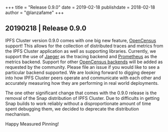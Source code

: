 +++
title = "Release 0.9.0"
date = 2019-02-18
publishdate = 2018-02-18
author = "@lanzafame"
+++

## 20190218 | Release 0.9.0

IPFS Cluster version 0.9.0 comes with one big new feature, [OpenCensus](https://opencensus.io) support! This allows for the collection of distributed traces and metrics from the IPFS Cluster application as well as supporting libraries. Currently, we support the use of [Jaeger](https://jaegertracing.io) as the tracing backend and [Prometheus](https://prometheus.io) as the metrics backend. Support for other [OpenCensus backends](https://opencensus.io/exporters/) will be added as requested by the community. Please file an issue if you would like to see a particular backend supported. We are looking forward to digging deeper into how IPFS Cluster peers operate and communicate with each other and accurately measuring how they are performing in real world deployments.

The one other significant change that comes with the 0.9.0 release is the removal of the Snap distribution of IPFS Cluster. Due to difficults in getting Snap builds to work reliably without a disproportionate amount of time spent debugging them, we decided to deprecate the distribution mechanism.

Happy Measured Pinning!

